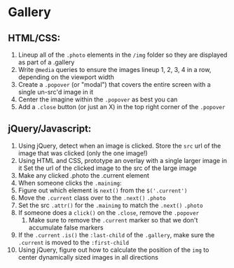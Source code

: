 # Gallery

## HTML/CSS:

1. Lineup all of the `.photo` elements in the `/img` folder so they are displayed as part of a .gallery
2. Write `@media` queries to ensure the images lineup 1, 2, 3, 4 in a row, depending on the viewport width
3. Create a `.popover` (or "modal") that covers the entire screen with a single un-src'd image in it
4. Center the imagine within the `.popover` as best you can
5. Add a `.close` button (or just an X) in the top right corner of the `.popover`

## jQuery/Javascript:

1. Using jQuery, detect when an image is clicked. Store the `src` url of the image that was clicked (only the one image!)
2. Using HTML and CSS, prototype an overlay with a single larger image in it
Set the url of the clicked image to the src of the large image
3. Make any clicked .photo the .current element
4. When someone clicks the `.mainimg`:
  1. Figure out which element is `next()` from the `$('.current')`
  2. Move the `.current` class over to the `.next()` `.photo`
  3. Set the src `.attr()` for the `.mainimg` to match the `.next()` `.photo`
5. If someone does a `click()` on the `.close`, remove the `.popover`
    1. Make sure to remove the `.current` marker so that we don't accumulate false markers
6. If the `.current` `.is()` the `:last-child` of the `.gallery`, make sure the `.current` is moved to the `:first-child`
7. Using jQuery, figure out how to calculate the position of the `img` to center dynamically sized images in all directions
